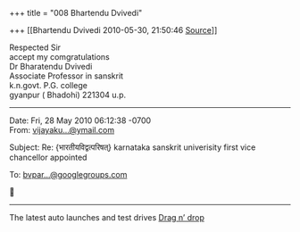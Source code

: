 +++
title = "008 Bhartendu Dvivedi"

+++
[[Bhartendu Dvivedi	2010-05-30, 21:50:46 [Source](https://groups.google.com/g/bvparishat/c/UOFWQ4swn9w)]]



Respected Sir  
accept my comgratulations  
Dr Bharatendu Dvivedi  
Associate Professor in sanskrit  
k.n.govt. P.G. college  
gyanpur ( Bhadohi) 221304 u.p.  
  

------------------------------------------------------------------------

Date: Fri, 28 May 2010 06:12:38 -0700  
From: [vijayaku...@ymail.com]()

  
Subject: Re: {भारतीयविद्वत्परिषत्} karnataka sanskrit univerisity first vice chancellor appointed  

To: [bvpar...@googlegroups.com]()



------------------------------------------------------------------------

The latest auto launches and test drives [Drag n’ drop](http://autos.in.msn.com/)

